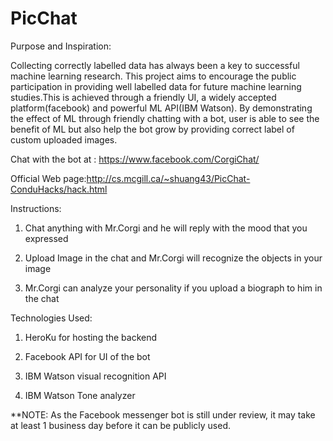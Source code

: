 # PicChat
Purpose and Inspiration:

Collecting correctly labelled data has always been a key to successful machine learning research. This project aims to encourage the public participation in providing well labelled data for future machine learning studies.This is achieved through a friendly UI, a widely accepted platform(facebook) and powerful ML API(IBM Watson). By demonstrating the effect of ML through friendly chatting with a bot, user is able to see the benefit of ML but also help the bot grow by providing correct label of custom uploaded images. 

Chat with the bot at : https://www.facebook.com/CorgiChat/

Official Web page:http://cs.mcgill.ca/~shuang43/PicChat-ConduHacks/hack.html



Instructions:
1. Chat anything with Mr.Corgi and he will reply with the mood that you expressed

2. Upload Image in the chat and Mr.Corgi will recognize the objects in your image 

3. Mr.Corgi can analyze your personality if you upload a biograph to him in the chat


Technologies Used:
1. HeroKu for hosting the backend 

2. Facebook API for UI of the bot

3. IBM Watson visual recognition API

4. IBM Watson Tone analyzer 


**NOTE: As the Facebook messenger bot is still under review, it may take at least 1 business day before it can be publicly used.

